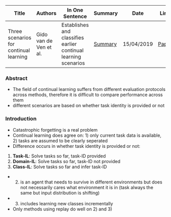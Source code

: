 | Title | Authors | In One Sentence | Summary | Date | Link | Conference |
| -----  | ------ | --------------- | ------- | ---- | ---- | ---------- |
| Three scenarios for continual learning | Gido van de Ven et al. | Establishes and classifies earlier continual learning scenarios | [Summary](./paper-summary/continual-learning/three-scenarios.md) | 15/04/2019 | [Paper](https://arxiv.org/pdf/1904.07734.pdf)| Arxiv | 

### Abstract
- The field of continual learning suffers from different evaluation protocols across methods, therefore it is difficult to compare performance across them 
- different scenarios are based on whether task identity is provided or not

### Introduction
- Catastrophic forgetting is a real problem
- Continual learning does agree on: 1) only current task data is available, 2) tasks are assumed to be clearly seperated
- Difference occurs in whether task identity is provided or not:
1. **Task-IL**: Solve tasks so far, task-ID provided
2. **Domain-IL**: Solve tasks so far, task-ID not provided
3. **Class-IL**: Solve tasks so far and infer task-ID

- 2) is an agent that needs to survive in different environments but does not necessarily cares what environment it is in (task always the same but input distribution is shifting)
- 3) includes learning new classes incrementally
- Only methods using replay do well on 2) and 3)

